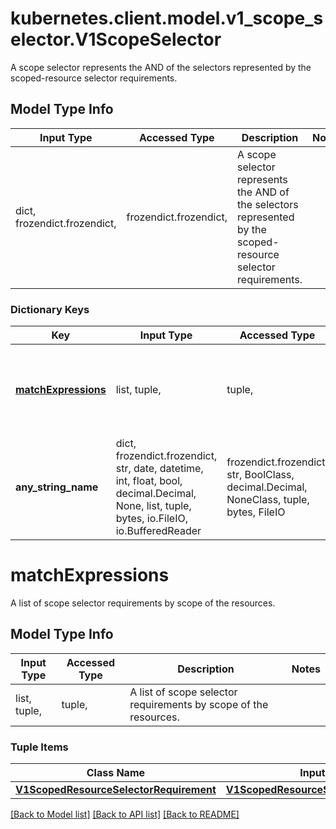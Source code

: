 # kubernetes.client.model.v1_scope_selector.V1ScopeSelector

A scope selector represents the AND of the selectors represented by the scoped-resource selector requirements.

## Model Type Info
Input Type | Accessed Type | Description | Notes
------------ | ------------- | ------------- | -------------
dict, frozendict.frozendict,  | frozendict.frozendict,  | A scope selector represents the AND of the selectors represented by the scoped-resource selector requirements. | 

### Dictionary Keys
Key | Input Type | Accessed Type | Description | Notes
------------ | ------------- | ------------- | ------------- | -------------
**[matchExpressions](#matchExpressions)** | list, tuple,  | tuple,  | A list of scope selector requirements by scope of the resources. | [optional] 
**any_string_name** | dict, frozendict.frozendict, str, date, datetime, int, float, bool, decimal.Decimal, None, list, tuple, bytes, io.FileIO, io.BufferedReader | frozendict.frozendict, str, BoolClass, decimal.Decimal, NoneClass, tuple, bytes, FileIO | any string name can be used but the value must be the correct type | [optional]

# matchExpressions

A list of scope selector requirements by scope of the resources.

## Model Type Info
Input Type | Accessed Type | Description | Notes
------------ | ------------- | ------------- | -------------
list, tuple,  | tuple,  | A list of scope selector requirements by scope of the resources. | 

### Tuple Items
Class Name | Input Type | Accessed Type | Description | Notes
------------- | ------------- | ------------- | ------------- | -------------
[**V1ScopedResourceSelectorRequirement**](V1ScopedResourceSelectorRequirement.md) | [**V1ScopedResourceSelectorRequirement**](V1ScopedResourceSelectorRequirement.md) | [**V1ScopedResourceSelectorRequirement**](V1ScopedResourceSelectorRequirement.md) |  | 

[[Back to Model list]](../../README.md#documentation-for-models) [[Back to API list]](../../README.md#documentation-for-api-endpoints) [[Back to README]](../../README.md)

